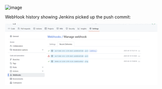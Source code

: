 
![image](https://github.com/user-attachments/assets/3b06020a-2863-4c39-b2b6-a8018424d7ab)


WebHook history showing Jenkins picked up the push commit:

![](./Screenshots/jj-jenkins-webhook.png)
